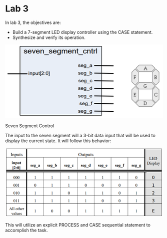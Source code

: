 # Lab 3
In lab 3, the objectives are:
- Build a 7-segment LED display controller using the CASE statement.
- Synthesize and verify its operation.

![Seven Segment Control](images/seven_segment_cntrl.PNG)

Seven Segment Control

The input to the seven segment will a 3-bit data input that will be used to display the current state. It will follow this behavior:

![Seven Segment Behavior](images/seven_seg_behavior.PNG)

This will utilize an explicit PROCESS and CASE sequential statement to accomplish the task.